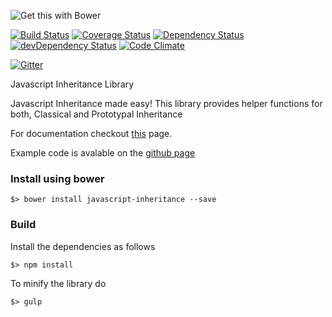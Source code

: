 ![Get this with Bower](https://camo.githubusercontent.com/06c5d22b7908c0c4928071ac314e75c3da29d750/687474703a2f2f62656e7363687761727a2e6769746875622e696f2f626f7765722d6261646765732f62616467654032782e706e67)

[![Build Status](https://travis-ci.org/scaljeri/javascript-inheritance.png)](https://travis-ci.org/scaljeri/javascript-inheritance) [![Coverage Status](https://coveralls.io/repos/scaljeri/javascript-inheritance/badge.svg?branch=master)](https://coveralls.io/r/scaljeri/javascript-inheritance?branch=master) [![Dependency Status](https://david-dm.org/scaljeri/javascript-inheritance.svg)](https://david-dm.org/scaljeri/javascript-inheritance)  [![devDependency Status](https://david-dm.org/scaljeri/javascript-inheritance/dev-status.svg)](https://david-dm.org/scaljeri/javascript-inheritance#info=devDependencies) [![Code Climate](https://codeclimate.com/github/scaljeri/javascript-inheritance/badges/gpa.svg)](https://codeclimate.com/github/scaljeri/javascript-inheritance)

[![Gitter](https://badges.gitter.im/Join%20Chat.svg)](https://gitter.im/scaljeri/javascript-inheritance?utm_source=badge&utm_medium=badge&utm_campaign=pr-badge)

Javascript Inheritance Library

Javascript Inheritance made easy! This library provides helper functions for both, Classical and Prototypal Inheritance

For documentation checkout <a href="http://calje.eu/index.php/javascript-oop/" target="_blank">this</a> page.

Example code is avalable on the <a href="http://scaljeri.github.io/javascript-inheritance/">github page</a>

### Install using bower ###

    $> bower install javascript-inheritance --save
   
### Build ###

Install the dependencies as follows

    $> npm install

To minify the library do

    $> gulp
